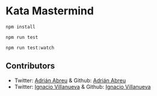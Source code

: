 # Kata Mastermind

`npm install`

`npm run test`

`npm run test:watch`
## Contributors

* Twitter: [Adrián Abreu](https://twitter.com/aabreuglez) & Github: [Adrián Abreu](https://github.com/adrianabreu)
* Twitter: [Ignacio Villanueva](https://twitter.com/IgnaciodeNuevo) & Github: [Ignacio Villanueva](https://github.com/IgnaciodeNuevo)
